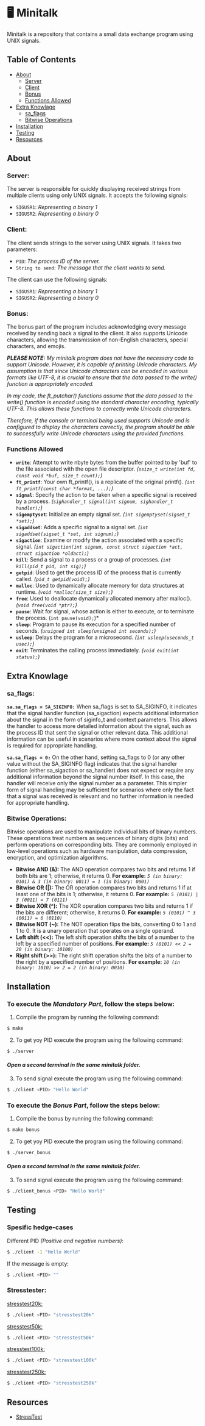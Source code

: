 # 🖥️ Minitalk

Minitalk is a repository that contains a small data exchange program using UNIX signals. 

## Table of Contents

- [About](#About)
	- [ Server](#Server)
	- [ Client](#Client)
	- [ Bonus](#Bonus)
	- [ Functions Allowed](#Functions-Allowed)
- [Extra Knowlage](#Extra-Knowlage)
	- [ sa_flags](#sa_flags)
	- [ Bitwise Operations](#Bitwise-Operations)
- [Installation](#Installation)
- [Testing](#Testing)
- [Resources](#Resources)

## About 

### Server:
The server is responsible for quickly displaying received strings from multiple clients using only UNIX signals. It accepts the following signals:

- `SIGUSR1`: *Representing a binary 1*
- `SIGUSR2`: *Representing a binary 0*

### Client:
The client sends strings to the server using UNIX signals. It takes two parameters:

- `PID`: *The process ID of the server.*
- `String to send`: *The message that the client wants to send.*

The client can use the following signals:

- `SIGUSR1`: *Representing a binary 1*
- `SIGUSR2`: *Representing a binary 0*

### Bonus:
The bonus part of the program includes acknowledging every message received by sending back a signal to the client. It also supports Unicode characters, allowing the transmission of non-English characters, special characters, and emojis.

***PLEASE NOTE:** My minitalk program does not have the necessary code to support Unicode. However, it is capable of printing Unicode characters. My assumption is that since Unicode characters can be encoded in various formats like UTF-8, it is crucial to ensure that the data passed to the write() function is appropriately encoded.*

*In my code, the ft_putchar() functions assume that the data passed to the write() function is encoded using the standard character encoding, typically UTF-8. This allows these functions to correctly write Unicode characters.*

*Therefore, if the console or terminal being used supports Unicode and is configured to display the characters correctly, the program should be able to successfully write Unicode characters using the provided functions.*

### Functions Allowed

- **`write`**: Attempt to write nbyte bytes from the buffer pointed to by 'buf' to the file associated with the open file descriptor. *(`ssize_t write(int fd, const void *buf, size_t count);`)*
- **`ft_printf`**: Your own ft_printf(), is a replicate of the original printf(). *(`int ft_printf(const char *format, ...);`)*
- **`signal`**: Specify the action to be taken when a specific signal is received by a process. *(`sighandler_t signal(int signum, sighandler_t handler);`)*
- **`sigemptyset`**: Initialize an empty signal set. *(`int sigemptyset(sigset_t *set);`)*
- **`sigaddset`**: Adds a specific signal to a signal set. *(`int sigaddset(sigset_t *set, int signum);`)*
- **`sigaction`**: Examine or modify the action associated with a specific signal. *(`int sigaction(int signum, const struct sigaction *act, struct sigaction *oldact);`)*
- **`kill`**: Send a signal to a process or a group of processes. *(`int kill(pid_t pid, int sig);`)*
- **`getpid`**: Used to get the process ID of the process that is currently called. *(`pid_t getpid(void);`)*
- **`malloc`**: Used to dynamically allocate memory for data structures at runtime. *(`void *malloc(size_t size);`)*
- **`free`**:  Used to deallocate dynamically allocated memory after malloc(). *(`void free(void *ptr);`)*
- **`pause`**: Wait for signal, whose action is either to execute, or to terminate the process. (`int pause(void);`)*
- **`sleep`**: Program to pause its execution for a specified number of seconds. *(`unsigned int sleep(unsigned int seconds);`)*
- **`usleep`**: Delays the program for a microsecond. *(`int usleep(useconds_t usec);`)*
- **`exit`**: Terminates the calling process immediately. *(`void exit(int status);`)*

## Extra Knowlage

### sa_flags:
**`sa.sa_flags = SA_SIGINFO:`** When sa_flags is set to SA_SIGINFO, it indicates that the signal handler function (sa_sigaction) expects additional information about the signal in the form of siginfo_t and context parameters. This allows the handler to access more detailed information about the signal, such as the process ID that sent the signal or other relevant data. This additional information can be useful in scenarios where more context about the signal is required for appropriate handling.

**`sa.sa_flags = 0:`** On the other hand, setting sa_flags to 0 (or any other value without the SA_SIGINFO flag) indicates that the signal handler function (either sa_sigaction or sa_handler) does not expect or require any additional information beyond the signal number itself. In this case, the handler will receive only the signal number as a parameter. This simpler form of signal handling may be sufficient for scenarios where only the fact that a signal was received is relevant and no further information is needed for appropriate handling.

### Bitwise Operations:

Bitwise operations are used to manipulate individual bits of binary numbers. These operations treat numbers as sequences of binary digits (bits) and perform operations on corresponding bits. They are commonly employed in low-level operations such as hardware manipulation, data compression, encryption, and optimization algorithms.

- **Bitwise AND (&):** The AND operation compares two bits and returns 1 if both bits are 1; otherwise, it returns 0. **For example:**  *`5 (in binary: 0101) & 3 (in binary: 0011) = 1 (in binary: 0001)`*
- **Bitwise OR (|):** The OR operation compares two bits and returns 1 if at least one of the bits is 1; otherwise, it returns 0. **For example:** *`5 (0101) | 3 (0011) = 7 (0111)`*
- **Bitwise XOR (^):** The XOR operation compares two bits and returns 1 if the bits are different; otherwise, it returns 0. **For example:** *`5 (0101) ^ 3 (0011) = 6 (0110)`*
- **Bitwise NOT (~):** The NOT operation flips the bits, converting 0 to 1 and 1 to 0. It is a unary operation that operates on a single operand. 
- **Left shift (<<):** The left shift operation shifts the bits of a number to the left by a specified number of positions. **For example:** *`5 (0101) << 2 = 20 (in binary: 10100)`*
- **Right shift (>>):** The right shift operation shifts the bits of a number to the right by a specified number of positions. **For example:** *`10 (in binary: 1010) >> 2 = 2 (in binary: 0010)`*
	

## Installation

### To execute the *Mandatory Part*, follow the steps below:

1. Compile the program by running the following command:
```bash
$ make
```
2. To get yoy PID execute the program using the following command: 
```bash
$ ./server
```
#### ***Open a second terminal in the same minitalk folder.***
3. To send signal execute the program using the following command:
```bash
$ ./client <PID> "Hello World"
```


### To execute the *Bonus Part*, follow the steps below:

1. Compile the bonus by running the following command:
```bash
$ make bonus
```
2. To get yoy PID execute the program using the following command: 
```bash
$ ./server_bonus
```
#### ***Open a second terminal in the same minitalk folder.***
3. To send signal execute the program using the following command:
```bash
$ ./client_bonus <PID> "Hello World"
```

## Testing

### Spesific hedge-cases 
Different PID *(Positive and negative numbers)*:
```bash
$ ./client -1 "Hello World"
```
If the message is empty:
```bash
$ ./client <PID> ""
```

### Stresstester:
[stresstest20k:](https://github.com/XEDGit/minitalk/blob/master/stresstest20k)
```bash
$ ./client <PID> "stresstest20k"
```
[stresstest50k:](https://github.com/XEDGit/minitalk/blob/master/stresstest50k)
```bash
$ ./client <PID> "stresstest50k"
```
[stresstest100k:](https://github.com/XEDGit/minitalk/blob/master/stresstest100k)
```bash
$ ./client <PID> "stresstest100k"
```
[stresstest250k:](https://github.com/XEDGit/minitalk/blob/master/stresstest250k)
```bash
$ ./client <PID> "stresstest250k"
```

## Resources

- [StressTest](https://github.com/XEDGit/minitalk/tree/master)

